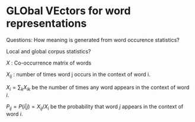 # GLObal VEctors for word representations

Questions:
How meaning is generated from word occurence statistics?

Local and global corpus statistics?

$X$ : Co-occurrence matrix of words

$X_{ij}$ : number of times word j occurs in the context of word i.

$X_{i} = \sum_{k}X_{ik}$ be the number of times any word appears in the context of word $i$.

$P_{ij}=P(i|j)=X_{ij}/X_{i}$ be the probability that word $j$ appears in the context of word $i$.

